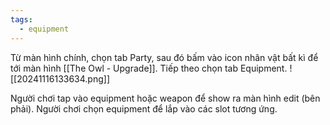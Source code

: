 ```yaml
---
tags:
  - equipment
---
```

Từ màn hình chính, chọn tab Party, sau đó bấm vào icon nhân vật bất kì để tới màn hình [[The Owl - Upgrade]].
Tiếp theo chọn tab Equipment.
![[20241116133634.png]]

Người chơi tap vào equipment hoặc weapon để show ra màn hình edit (bên phải). 
Người chơi chọn equipment để lắp vào các slot tương ứng.